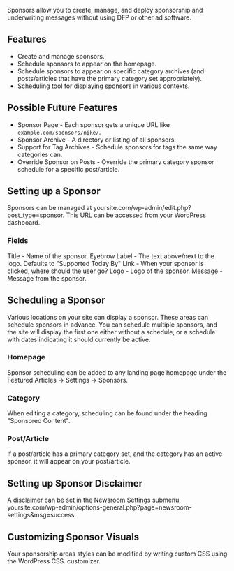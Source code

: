 Sponsors allow you to create, manage, and deploy sponsorship and underwriting messages without using DFP or other ad software.

## Features
* Create and manage sponsors.
* Schedule sponsors to appear on the homepage.
* Schedule sponsors to appear on specific category archives (and posts/articles that have the primary category set appropriately).
* Scheduling tool for displaying sponsors in various contexts.

## Possible Future Features
* Sponsor Page - Each sponsor gets a unique URL like `example.com/sponsors/nike/`.
* Sponsor Archive - A directory or listing of all sponsors.
* Support for Tag Archives - Schedule sponsors for tags the same way categories can.
* Override Sponsor on Posts - Override the primary category sponsor schedule for a specific post/article.

## Setting up a Sponsor
Sponsors can be managed at yoursite.com/wp-admin/edit.php?post_type=sponsor. This URL can be accessed from your WordPress dashboard.

### Fields
Title - Name of the sponsor.
Eyebrow Label - The text above/next to the logo. Defaults to "Supported Today By"
Link - When your sponsor is clicked, where should the user go?
Logo - Logo of the sponsor.
Message - Message from the sponsor.

## Scheduling a Sponsor
Various locations on your site can display a sponsor. These areas can schedule sponsors in advance. You can schedule multiple sponsors, and the site will display the first one either without a schedule, or a schedule with dates indicating it should currently be active.

### Homepage
Sponsor scheduling can be added to any landing page homepage under the Featured Articles -> Settings -> Sponsors.

### Category
When editing a category, scheduling can be found under the heading "Sponsored Content".

### Post/Article
If a post/article has a primary category set, and the category has an active sponsor, it will appear on your post/article.

## Setting up Sponsor Disclaimer
A disclaimer can be set in the Newsroom Settings submenu, yoursite.com/wp-admin/options-general.php?page=newsroom-settings&msg=success

## Customizing Sponsor Visuals
Your sponsorship areas styles can be modified by writing custom CSS using the WordPress CSS. customizer.